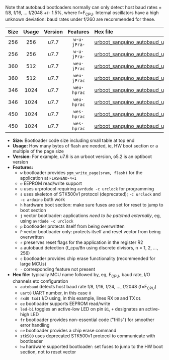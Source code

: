 Note that autobaud bootloaders normally can only detect host baud rates = f/8, f/16, ... f/2048 +/- 1.5%, where f=F<sub>CPU</sub>. Internal oscillators have a high unknown deviation: baud rates under f/260 are recommended for these.

|Size|Usage|Version|Features|Hex file|
|:-:|:-:|:-:|:-:|:--|
|256|256|u7.7|`w-u-jPra-`|[urboot_sanguino_autobaud_uart0_rxd0_txd1_led+b0.hex](https://raw.githubusercontent.com/stefanrueger/urboot.hex/main/boards/sanguino/autobaud/urboot_sanguino_autobaud_uart0_rxd0_txd1_led+b0.hex)|
|256|256|u7.7|`w-u-jPra-`|[urboot_sanguino_autobaud_uart1_rxd2_txd3_led+b0.hex](https://raw.githubusercontent.com/stefanrueger/urboot.hex/main/boards/sanguino/autobaud/urboot_sanguino_autobaud_uart1_rxd2_txd3_led+b0.hex)|
|360|512|u7.7|`weu-jPrac`|[urboot_sanguino_autobaud_uart0_rxd0_txd1_ee_led+b0_fr_ce.hex](https://raw.githubusercontent.com/stefanrueger/urboot.hex/main/boards/sanguino/autobaud/urboot_sanguino_autobaud_uart0_rxd0_txd1_ee_led+b0_fr_ce.hex)|
|360|512|u7.7|`weu-jPrac`|[urboot_sanguino_autobaud_uart1_rxd2_txd3_ee_led+b0_fr_ce.hex](https://raw.githubusercontent.com/stefanrueger/urboot.hex/main/boards/sanguino/autobaud/urboot_sanguino_autobaud_uart1_rxd2_txd3_ee_led+b0_fr_ce.hex)|
|346|1024|u7.7|`weu-hprac`|[urboot_sanguino_autobaud_uart0_rxd0_txd1_ee_led+b0_fr_ce_hw.hex](https://raw.githubusercontent.com/stefanrueger/urboot.hex/main/boards/sanguino/autobaud/urboot_sanguino_autobaud_uart0_rxd0_txd1_ee_led+b0_fr_ce_hw.hex)|
|346|1024|u7.7|`weu-hprac`|[urboot_sanguino_autobaud_uart1_rxd2_txd3_ee_led+b0_fr_ce_hw.hex](https://raw.githubusercontent.com/stefanrueger/urboot.hex/main/boards/sanguino/autobaud/urboot_sanguino_autobaud_uart1_rxd2_txd3_ee_led+b0_fr_ce_hw.hex)|
|450|1024|u7.7|`wes-hprac`|[urboot_sanguino_autobaud_uart0_rxd0_txd1_ee_led+b0_fr_ce_stk500_hw.hex](https://raw.githubusercontent.com/stefanrueger/urboot.hex/main/boards/sanguino/autobaud/urboot_sanguino_autobaud_uart0_rxd0_txd1_ee_led+b0_fr_ce_stk500_hw.hex)|
|450|1024|u7.7|`wes-hprac`|[urboot_sanguino_autobaud_uart1_rxd2_txd3_ee_led+b0_fr_ce_stk500_hw.hex](https://raw.githubusercontent.com/stefanrueger/urboot.hex/main/boards/sanguino/autobaud/urboot_sanguino_autobaud_uart1_rxd2_txd3_ee_led+b0_fr_ce_stk500_hw.hex)|

- **Size:** Bootloader code size including small table at top end
- **Usage:** How many bytes of flash are needed, ie, HW boot section or a multiple of the page size
- **Version:** For example, u7.6 is an urboot version, o5.2 is an optiboot version
- **Features:**
  + `w` bootloader provides `pgm_write_page(sram, flash)` for the application at `FLASHEND-4+1`
  + `e` EEPROM read/write support
  + `u` uses urprotocol requiring `avrdude -c urclock` for programming
  + `s` uses skeleton of STK500v1 protocol (deprecated); `-c urclock` and `-c arduino` both work
  + `h` hardware boot section: make sure fuses are set for reset to jump to boot section
  + `j` vector bootloader: applications *need to be patched externally*, eg, using `avrdude -c urclock`
  + `p` bootloader protects itself from being overwritten
  + `P` vector bootloader only: protects itself and reset vector from being overwritten
  + `r` preserves reset flags for the application in the register R2
  + `a` autobaud detection (f_cpu/8n using discrete divisors, n = 1, 2, ..., 256)
  + `c` bootloader provides chip erase functionality (recommended for large MCUs)
  + `-` corresponding feature not present
- **Hex file:** typically MCU name followed by, eg, F<sub>CPU</sub>, baud rate, I/O channels etc configuration
  + `autobaud` detects host baud rate f/8, f/16, f/24, ..., f/2048 (f=F<sub>CPU</sub>)
  + `uart0` UART number, in this case `0`
  + `rxd0 txd1` I/O using, in this example, lines RX `D0` and TX `D1`
  + `ee` bootloader supports EEPROM read/write
  + `led-b1` toggles an active-low LED on pin `B1`, `+` designates an active-high LED
  + `fr` bootloader provides non-essential code ("frills") for smoother error handling
  + `ce` bootloader provides a chip erase command
  + `stk500` uses deprecated STK500v1 protocol to communicate with bootloader
  + `hw` hardware supported bootloader: set fuses to jump to the HW boot section, not to reset vector
